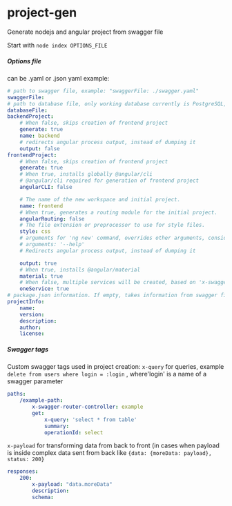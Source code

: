 # project-gen
Generate nodejs and angular project from swagger file

Start with `node index OPTIONS_FILE`

##### Options file
can be .yaml or .json
yaml example:
``` yaml
# path to swagger file, example: "swaggerFile: ./swagger.yaml"
swaggerFile:
# path to database file, only working database currently is PostgreSQL, example: "databaseFile: ./db.sql"
databaseFile:
backendProject:
    # When false, skips creation of frontend project
    generate: true
    name: backend
    # redirects angular process output, instead of dumping it
    output: false
frontendProject:
    # When false, skips creation of frontend project
    generate: true
    # When true, installs globally @angular/cli
    # @angular/cli required for generation of frontend project
    angularCLI: false

    # The name of the new workspace and initial project.
    name: frontend
    # When true, generates a routing module for the initial project.
    angularRouting: false
    # The file extension or preprocessor to use for style files.
    style: css
    # arguments for 'ng new' command, overrides other arguments, consider using this with "output: true"
    # arguments: '--help'
    # Redirects angular process output, instead of dumping it

    output: true
    # When true, installs @angular/material
    material: true
    # When false, multiple services will be created, based on 'x-swagger-router-controller'
    oneService: true
# package.json information. If empty, takes information from swagger file, but editing is needed
projectInfo:
    name:
    version:
    description:
    author:
    license:
```

##### Swagger tags
Custom swagger tags used in project creation:
`x-query` for queries, example `delete from users where login = :login` , where'login' is a name of a swagger parameter
``` yaml
paths:
    /example-path:
        x-swagger-router-controller: example
        get:
            x-query: 'select * from table'
            summary: 
            operationId: select
```
`x-payload` for transforming data from back to front (in cases when payload is inside complex data sent from back like `{data: {moreData: payload}, status: 200}`
``` yaml
responses:
    200:
        x-payload: "data.moreData"
        description: 
        schema:
```

